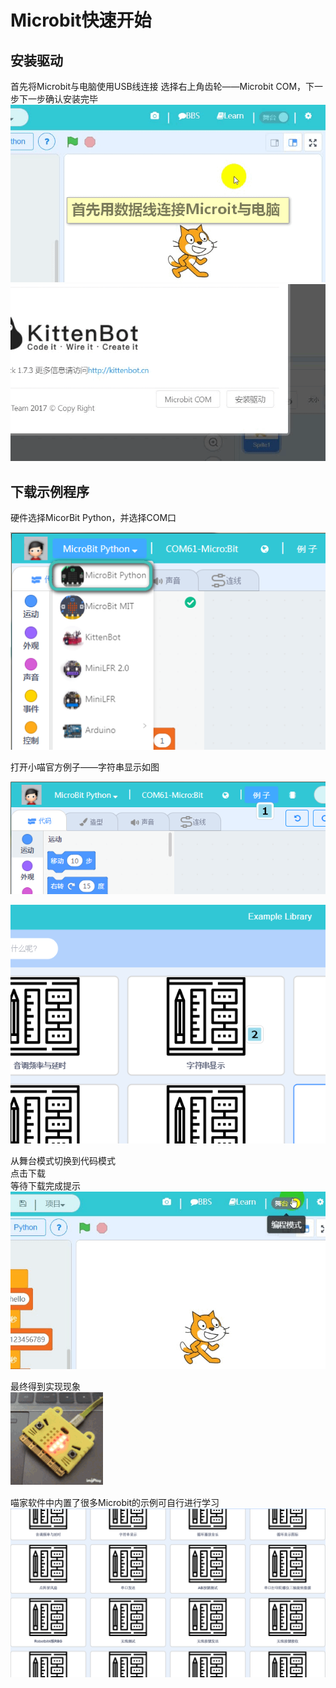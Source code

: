 # Microbit快速开始 #   
       
   

## 安装驱动 ##   
首先将Microbit与电脑使用USB线连接
选择右上角齿轮——Microbit COM，下一步下一步确认安装完毕   
![](./images/安装microbit1.gif)   
![](./images/安装microbit2.gif)   
   
## 下载示例程序 ##
硬件选择MicorBit Python，并选择COM口
<!-- ![](./images/安装microbit3.gif)   --> 

![](./images/选择硬件.png)
   
打开小喵官方例子——字符串显示如图   
<!-- ![](./images/安装microbit4.gif)  -->  

![](./images/例子1.png)

![](./images/例子2.png)  
   

从舞台模式切换到代码模式   
点击下载   
等待下载完成提示   
![](./images/安装microbit5.gif)   
   
   
最终得到实现现象   
![](./images/安装microbit6.gif)   

   
喵家软件中内置了很多Microbit的示例可自行进行学习   
![](./images/m13.bmp)   
   
<!-- 如果你Microbit还没入门，可以先观看Microbit在makecode下的教程，喵家出品个个精品 -->